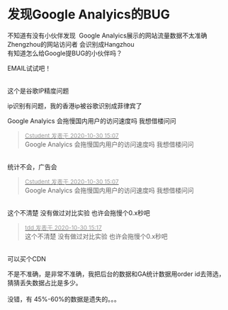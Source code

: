 # 发现Google Analyics的BUG


不知道有没有小伙伴发现&nbsp;&nbsp;Google Analyics展示的网站流量数据不太准确<br />
Zhengzhou的网站访问者 会识别成Hangzhou<br />
有知道怎么给Google提BUG的小伙伴吗？

EMAIL试试吧！<br />
<br />
<img src="static/image/smiley/default/time.gif" smilieid="15" border="0" alt="" /><img src="static/image/smiley/default/time.gif" smilieid="15" border="0" alt="" /><img src="static/image/smiley/default/time.gif" smilieid="15" border="0" alt="" />

这个是谷歌IP精度问题<img id="aimg_TJK3s" onclick="zoom(this, this.src, 0, 0, 0)" class="zoom" src="https://cdn.jsdelivr.net/gh/hishis/forum-master/public/images/patch.gif" onmouseover="img_onmouseoverfunc(this)" onload="thumbImg(this)" border="0" alt="" />

ip识别有问题，我的香港ip被谷歌识别成菲律宾了<img src="static/image/smiley/default/lol.gif" smilieid="12" border="0" alt="" />

Google Analyics 会拖慢国内用户的访问速度吗 我想借楼问问

<div class="quote"><blockquote><font size="2"><a href="https://www.hostloc.com/forum.php?mod=redirect&amp;goto=findpost&amp;pid=9375376&amp;ptid=760253" target="_blank"><font color="#999999">Cstudent 发表于 2020-10-30 15:07</font></a></font><br />
Google Analyics 会拖慢国内用户的访问速度吗 我想借楼问问</blockquote></div><br />
统计不会，广告会<img id="aimg_j1bhh" onclick="zoom(this, this.src, 0, 0, 0)" class="zoom" src="https://cdn.jsdelivr.net/gh/hishis/forum-master/public/images/patch.gif" onmouseover="img_onmouseoverfunc(this)" onload="thumbImg(this)" border="0" alt="" />

<div class="quote"><blockquote><font size="2"><a href="https://www.hostloc.com/forum.php?mod=redirect&amp;goto=findpost&amp;pid=9375376&amp;ptid=760253" target="_blank"><font color="#999999">Cstudent 发表于 2020-10-30 15:07</font></a></font><br />
Google Analyics 会拖慢国内用户的访问速度吗 我想借楼问问</blockquote></div><br />
这个不清楚 没有做过对比实验 也许会拖慢个0.x秒吧

<div class="quote"><blockquote><font size="2"><a href="https://www.hostloc.com/forum.php?mod=redirect&amp;goto=findpost&amp;pid=9375428&amp;ptid=760253" target="_blank"><font color="#999999">tdd 发表于 2020-10-30 15:17</font></a></font><br />
这个不清楚 没有做过对比实验 也许会拖慢个0.x秒吧</blockquote></div><br />
可以买个CDN

不是不准确，是非常不准确，我把后台的数据和GA统计数据用order id去筛选，猜猜丢失数据占比是多少。<br />
<br />
没错，有 45%-60%的数据是遗失的。。。<br />


